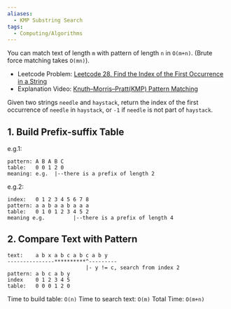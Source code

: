 ```yaml
---
aliases:
  - KMP Substring Search
tags:
  - Computing/Algorithms
---
```


You can match text of length `m` with pattern of length `n` in `O(m+n)`. (Brute force matching takes `O(mn)`).

- Leetcode Problem: [Leetcode 28. Find the Index of the First Occurrence in a String](https://leetcode.com/problems/find-the-index-of-the-first-occurrence-in-a-string/)
- Explanation Video: [Knuth–Morris–Pratt(KMP) Pattern Matching](https://www.youtube.com/watch?v=GTJr8OvyEVQ)

Given two strings `needle` and `haystack`, return the index of the first occurrence of `needle` in `haystack`, or `-1` if `needle` is not part of `haystack`.
## 1. Build Prefix-suffix Table

e.g.1:

```
pattern: A B A B C  
table:   0 0 1 2 0
meaning: e.g.  |--there is a prefix of length 2
```

e.g.2:

```
index:   0 1 2 3 4 5 6 7 8 
pattern: a a b a a b a a a
table:   0 1 0 1 2 3 4 5 2
meaning e.g.         |--there is a prefix of length 4
```

## 2. Compare Text with Pattern

```
text:    a b x a b c a b c a b y
---------------**********^---------
						 |- y != c, search from index 2 
pattern: a b c a b y
index    0 1 2 3 4 5
table:   0 0 0 1 2 0
```

Time to build table: `O(n)`
Time to search text: `O(m)`
Total Time: `O(m+n)`
